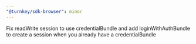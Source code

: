 ```yaml
---
"@turnkey/sdk-browser": minor
---
```


Fix readWrite session to use credentialBundle and add loginWithAuthBundle to create a session when you already have a credentialBundle
